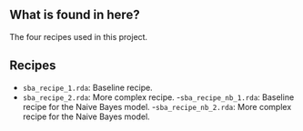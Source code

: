 ## What is found in here?
The four recipes used in this project.

## Recipes
- `sba_recipe_1.rda`: Baseline recipe.
- `sba_recipe_2.rda`: More complex recipe. 
-`sba_recipe_nb_1.rda`: Baseline recipe for the Naive Bayes model.
-`sba_recipe_nb_2.rda`: More complex recipe for the Naive Bayes model.

